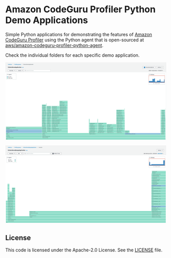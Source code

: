 # Amazon CodeGuru Profiler Python Demo Applications

Simple Python applications for demonstrating the features of [Amazon CodeGuru Profiler](https://aws.amazon.com/codeguru/) using the Python agent that is open-sourced at [aws/amazon-codeguru-profiler-python-agent](https://github.com/aws/amazon-codeguru-profiler-python-agent).

Check the individual folders for each specific demo application.

![CodeGuru Profiler Console Screenshot for sample-demo-app](sample-demo-app/resources/CodeGuruProfilerPythonScreenshot.png)

![CodeGuru Profiler Console Screenshot for sample-demo-djnago-app](sample-demo-django-app/resources/CodeGuruProfilerPythonScreenshotDemoDjango.png)

## License

This code is licensed under the Apache-2.0 License. See the [LICENSE](LICENSE) file.
